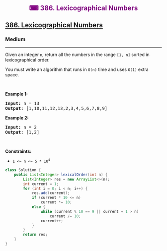 <div align = "center">
<h style = "margin-bottom: 0px; margin-top: 0px; color : purple;" align = "center" class = "header">

## ⌨ 386. Lexicographical Numbers

</h>
</div>

<h2><a href="https://leetcode.com/problems/lexicographical-numbers" target = "_blank">386. Lexicographical Numbers</a></h2><h3>Medium</h3><hr><p>Given an integer <code>n</code>, return all the numbers in the range <code>[1, n]</code> sorted in lexicographical order.</p>

<p>You must write an algorithm that runs in&nbsp;<code>O(n)</code>&nbsp;time and uses <code>O(1)</code> extra space.&nbsp;</p>

<p>&nbsp;</p>
<p><strong class="example">Example 1:</strong></p>
<pre><strong>Input:</strong> n = 13
<strong>Output:</strong> [1,10,11,12,13,2,3,4,5,6,7,8,9]
</pre><p><strong class="example">Example 2:</strong></p>
<pre><strong>Input:</strong> n = 2
<strong>Output:</strong> [1,2]
</pre>
<p>&nbsp;</p>
<p><strong>Constraints:</strong></p>

<ul>
	<li><code>1 &lt;= n &lt;= 5 * 10<sup>4</sup></code></li>
</ul>

```java
class Solution {
    public List<Integer> lexicalOrder(int n) {
        List<Integer> res = new ArrayList<>(n);
        int current = 1;
        for (int i = 0; i < n; i++) {
            res.add(current);
            if (current * 10 <= n)
                current *= 10;
            else {
                while (current % 10 == 9 || current + 1 > n)
                    current /= 10;
                current++;
            }
        }
        return res;
    }
}
```
